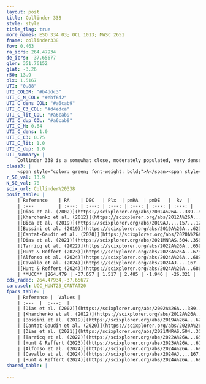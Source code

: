 ```yaml
---
layout: post
title: Collinder 338
style: style
title_flag: true
more_names: ESO 334 03; OCL 1013; MWSC 2651
fname: collinder338
fov: 0.463
ra_icrs: 264.47934
de_icrs: -37.65677
glon: 351.76152
glat: -3.26
r50: 13.9
plx: 1.5167
UTI: "0.88"
UTI_COLOR: "#b4ddc3"
UTI_C_N_COL: "#ebf6d2"
UTI_C_dens_COL: "#a6cab9"
UTI_C_C3_COL: "#d4edca"
UTI_C_lit_COL: "#a6cab9"
UTI_C_dup_COL: "#a6cab9"
UTI_C_N: 0.64
UTI_C_dens: 1.0
UTI_C_C3: 0.75
UTI_C_lit: 1.0
UTI_C_dup: 1.0
UTI_summary: |
    Collinder 338 is a somewhat close, moderately populated, very dense object of high C3 quality. It is very well-studied in the literature.
class3: |
    <span style="color: green; font-weight: bold;">A</span><span style="color: #FFC300; font-weight: bold;">B</span>
r_50_val: 13.9
N_50_val: 78
scix_url: Collinder%20338
posit_table: |
    | Reference    | RA    | DEC   | Plx  | pmRA  | pmDE   |  Rv  |
    | :---         | :---: | :---: | :---: | :---: | :---: | :---: |
    |[Dias et al. (2002)](https://scixplorer.org/abs/2002A%26A...389..871D) | 264.587 | -37.717 | -- | -1.74 | -2.06 | -- |
    |[Kharchenko et al. (2012)](https://scixplorer.org/abs/2012A%26A...543A.156K) | 264.55 | -37.7 | -- | 1.24 | -2.87 | -- |
    |[Bica et al. (2019)](https://scixplorer.org/abs/2019AJ....157...12B) | 264.57 | -37.724 | -- | -- | -- | -- |
    |[Bossini et al. (2019)](https://scixplorer.org/abs/2019A%26A...623A.108B) | 264.483 | -37.657 | -- | -- | -- | -- |
    |[Cantat-Gaudin et al. (2020)](https://scixplorer.org/abs/2020A%26A...640A...1C) | 264.483 | -37.657 | 1.521 | 2.546 | -1.854 | -- |
    |[Dias et al. (2021)](https://scixplorer.org/abs/2021MNRAS.504..356D) | 264.476 | -37.666 | 1.522 | 2.55 | -1.863 | -24.45 |
    |[Tarricq et al. (2022)](https://scixplorer.org/abs/2022A%26A...659A..59T) | 264.485 | -37.686 | 1.493 | 2.487 | -1.961 | -- |
    |[Hunt & Reffert (2023)](https://scixplorer.org/abs/2023A%26A...673A.114H) | 264.58 | -37.634 | 1.489 | 2.551 | -1.826 | -23.741 |
    |[Alfonso et al. (2024)](https://scixplorer.org/abs/2024A%26A...689A..18A) | 264.67 | -37.442 | 1.463 | 2.508 | -1.864 | -- |
    |[Cavallo et al. (2024)](https://scixplorer.org/abs/2024AJ....167...12C) | 264.562 | -37.44 | 1.498 | -- | -- | -- |
    |[Hunt & Reffert (2024)](https://scixplorer.org/abs/2024A%26A...686A..42H) | 264.58 | -37.634 | 1.489 | 2.551 | -1.826 | -23.741 |
    | **UCC** |264.479 | -37.657 | 1.517 | 2.485 | -1.946 | -26.321 | 
cds_radec: 264.47934,-37.65677
carousel: UCC_HUNT23_CANTAT20
fpars_table: |
    | Reference |  Values |
    | :---  |  :---:  |
    | [Dias et al. (2002)](https://scixplorer.org/abs/2002A%26A...389..871D) | `E(B-V)=0.25, Dist=880.0, Age=8.65` |
    | [Kharchenko et al. (2012)](https://scixplorer.org/abs/2012A%26A...543A.156K) | `e_bv=0.25, distance=698, log_age=8.05` |
    | [Bossini et al. (2019)](https://scixplorer.org/abs/2019A%26A...623A.108B) | `AV=0.664, Dist=9.135, logA=8.373, Fe/H=0.0` |
    | [Cantat-Gaudin et al. (2020)](https://scixplorer.org/abs/2020A%26A...640A...1C) | `AVNN=0.45, DMNN=9.04, AgeNN=8.16` |
    | [Dias et al. (2021)](https://scixplorer.org/abs/2021MNRAS.504..356D) | `Av=0.713, Dist=650, logage=8.184, [Fe/H]=0.069` |
    | [Tarricq et al. (2022)](https://scixplorer.org/abs/2022A%26A...659A..59T) | `Dist=632, logAgeNN=8.19` |
    | [Hunt & Reffert (2023)](https://scixplorer.org/abs/2023A%26A...673A.114H) | `AV50=0.523, diffAV50=1.091, MOD50=8.989, logAge50=8.061` |
    | [Alfonso et al. (2024)](https://scixplorer.org/abs/2024A%26A...689A..18A) | `AV=0.44987, MOD=9.03995, logAge=8.12923, Z=0.06904` |
    | [Cavallo et al. (2024)](https://scixplorer.org/abs/2024AJ....167...12C) | `AV50=0.69, dMod50=9.01, logAge50=8.69, [Fe/H]50=-0.16` |
    | [Hunt & Reffert (2024)](https://scixplorer.org/abs/2024A%26A...686A..42H) | `MassJ=222.259` |
shared_table: |
    
---
```

